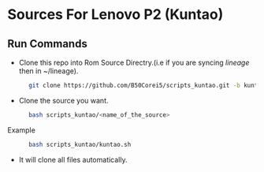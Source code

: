 

Sources For Lenovo P2 (Kuntao)
====================================


Run Commands
------------

* Clone this repo into Rom Source Directry.(i.e if you are syncing *lineage* then in ~/lineage).

```bash
      git clone https://github.com/B50Corei5/scripts_kuntao.git -b kuntao
```

* Clone the source you want.

```bash
      bash scripts_kuntao/<name_of_the_source> 
```

Example

```bash
      bash scripts_kuntao/kuntao.sh
```

* It will clone all files automatically.
